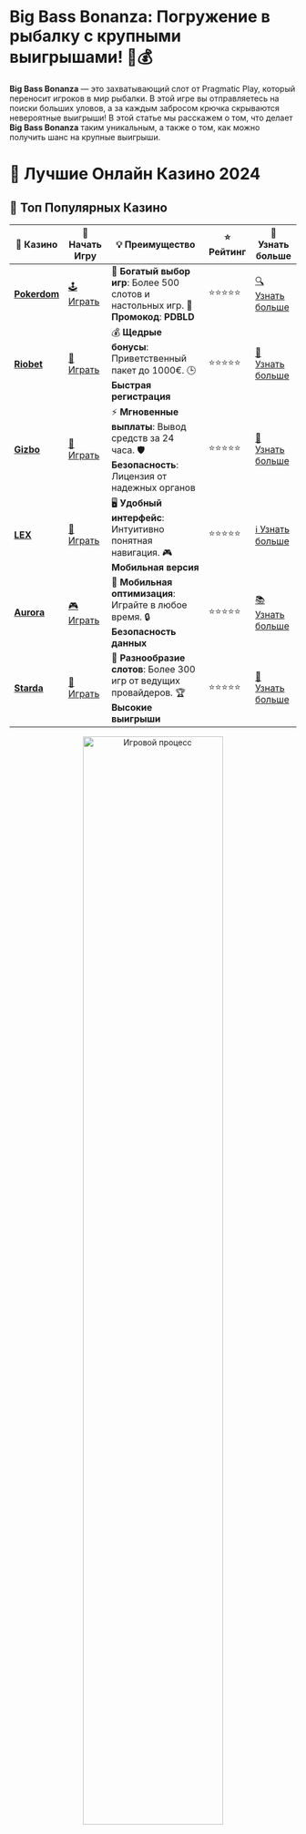 # **Big Bass Bonanza: Погружение в рыбалку с крупными выигрышами! 🎣💰**

**Big Bass Bonanza** — это захватывающий слот от Pragmatic Play, который переносит игроков в мир рыбалки. В этой игре вы отправляетесь на поиски больших уловов, а за каждым забросом крючка скрываются невероятные выигрыши! В этой статье мы расскажем о том, что делает **Big Bass Bonanza** таким уникальным, а также о том, как можно получить шанс на крупные выигрыши.

# 🎰 Лучшие Онлайн Казино 2024

## 🌟 Топ Популярных Казино

| 🎲 **Казино** | 🔗 **Начать Игру** | 💡 **Преимущество** | ⭐ **Рейтинг** | 🔗 **Узнать больше** |
|--------------|---------------------|---------------------|----------------|----------------------|
| [**Pokerdom**](https://brandplay.link/4k77v2yx) | [🕹️ Играть](https://brandplay.link/4k77v2yx) | 🎉 **Богатый выбор игр**: Более 500 слотов и настольных игр. 🎁 **Промокод**: **PDBLD** | ⭐⭐⭐⭐⭐ | [🔍 Узнать больше](https://brandplay.link/4k77v2yx) |
| [**Riobet**](https://brandplay.link/7xBLTPyj) | [🎰 Играть](https://brandplay.link/7xBLTPyj) | 💰 **Щедрые бонусы**: Приветственный пакет до 1000€. 🕒 **Быстрая регистрация** | ⭐⭐⭐⭐⭐ | [📖 Узнать больше](https://brandplay.link/7xBLTPyj) |
| [**Gizbo**](https://brandplay.link/bprXw4YV) | [🎲 Играть](https://brandplay.link/bprXw4YV) | ⚡ **Мгновенные выплаты**: Вывод средств за 24 часа. 🛡️ **Безопасность**: Лицензия от надежных органов | ⭐⭐⭐⭐⭐ | [📝 Узнать больше](https://brandplay.link/bprXw4YV) |
| [**LEX**](https://brandplay.link/zW4hdDFV) | [🤑 Играть](https://brandplay.link/zW4hdDFV) | 🖥️ **Удобный интерфейс**: Интуитивно понятная навигация. 🎮 **Мобильная версия** | ⭐⭐⭐⭐⭐ | [ℹ️ Узнать больше](https://brandplay.link/zW4hdDFV) |
| [**Aurora**](https://10trafic-stat2.com/click/668546556bcc6313411604bd/6766/13032/subaccount) | [🎮 Играть](https://10trafic-stat2.com/click/668546556bcc6313411604bd/6766/13032/subaccount) | 📱 **Мобильная оптимизация**: Играйте в любое время. 🔒 **Безопасность данных** | ⭐⭐⭐⭐⭐ | [📚 Узнать больше](https://10trafic-stat2.com/click/668546556bcc6313411604bd/6766/13032/subaccount) |
| [**Starda**](https://brandplay.link/fB7xwRFL) | [🎯 Играть](https://brandplay.link/fB7xwRFL) | 🎰 **Разнообразие слотов**: Более 300 игр от ведущих провайдеров. 🏆 **Высокие выигрыши** | ⭐⭐⭐⭐⭐ | [🔎 Узнать больше](https://brandplay.link/fB7xwRFL) |

<div align="center">
    <img src="https://i.pinimg.com/originals/87/9e/b9/879eb9354dd0699582408b68f2e253b2.gif" alt="Игровой процесс" width="70%">
</div>

## 💎 Лучшие Бонусы и Акции

| 🎲 **Казино** | 🔗 **Начать Игру** | 💡 **Преимущество** | ⭐ **Рейтинг** | 🔗 **Узнать больше** |
|--------------|---------------------|---------------------|----------------|----------------------|
| [**Kometa**](https://brandplay.link/8ZymQJV8) | [🎰 Играть](https://brandplay.link/8ZymQJV8) | 🎁 **Эксклюзивные бонусы**: Регулярные акции и промо. 🔄 **Программы лояльности** | ⭐⭐⭐⭐☆ | [🔍 Узнать больше](https://brandplay.link/8ZymQJV8) |
| [**R7**](https://brandplay.link/bMd3Yjsw) | [🕹️ Играть](https://brandplay.link/bMd3Yjsw) | 🕒 **Круглосуточная поддержка**: Всегда на связи. 💸 **Высокие лимиты** | ⭐⭐⭐⭐☆ | [📖 Узнать больше](https://brandplay.link/bMd3Yjsw) |
| [**7K**](https://brandplay.link/BvQyFShp) | [🎲 Играть](https://brandplay.link/BvQyFShp) | 🌟 **Эксклюзивные бонусы**: Только для VIP игроков. 🎉 **Сезонные акции** | ⭐⭐⭐⭐☆ | [📝 Узнать больше](https://brandplay.link/BvQyFShp) |
| [**Kent**](https://brandplay.link/Fv2WP3js) | [🤑 Играть](https://brandplay.link/Fv2WP3js) | 📈 **Высокий RTP**: Более 98%. 💼 **Профессиональная поддержка** | ⭐⭐⭐⭐☆ | [ℹ️ Узнать больше](https://brandplay.link/Fv2WP3js) |
| [**1Xslots**](https://brandplay.link/hSB1khtr) | [🎮 Играть](https://brandplay.link/hSB1khtr) | 🎉 **Множество акций**: Еженедельные бонусы и турниры. 🛡️ **Безопасность** | ⭐⭐⭐⭐☆ | [📚 Узнать больше](https://brandplay.link/hSB1khtr) |
| [**Gama**](https://brandplay.link/j6NMKsDz) | [🎯 Играть](https://brandplay.link/j6NMKsDz) | 🔍 **Интуитивный интерфейс**: Легкость использования. 🏅 **Престижные турниры** | ⭐⭐⭐⭐☆ | [🔎 Узнать больше](https://brandplay.link/j6NMKsDz) |

<div align="center">
    <img src="https://i.pinimg.com/originals/87/9e/b9/879eb9354dd0699582408b68f2e253b2.gif" alt="Игровой процесс" width="70%">
</div>

## 🚀 Быстрые Выигрыши и Поддержка

| 🎲 **Казино** | 🔗 **Начать Игру** | 💡 **Преимущество** | ⭐ **Рейтинг** | 🔗 **Узнать больше** |
|--------------|---------------------|---------------------|----------------|----------------------|
| [**Onion**](https://brandplay.link/zBGRVpQ9) | [🎰 Играть](https://brandplay.link/zBGRVpQ9) | 🤑 **Низкие ставки**: Идеально для начинающих. 🔄 **Быстрые выводы** | ⭐⭐⭐⭐☆ | [🔍 Узнать больше](https://brandplay.link/zBGRVpQ9) |
| [**Чемпион**](https://temon-gter.cfd/go/lRq?p80412p304504pcc44t17455) | [🕹️ Играть](https://temon-gter.cfd/go/lRq?p80412p304504pcc44t17455) | 🏅 **Лояльная программа**: Награды за активность. 🎁 **Ежемесячные бонусы** | ⭐⭐⭐⭐☆ | [📖 Узнать больше](https://temon-gter.cfd/go/lRq?p80412p304504pcc44t17455) |
| [**Vavada**](https://vavadapartner.pro/?promo=ea5c9275-6854-4505-94fc-95ab18221945-linkb2) | [🎲 Играть](https://vavadapartner.pro/?promo=ea5c9275-6854-4505-94fc-95ab18221945-linkb2) | 🚀 **Быстрая регистрация**: Начните играть мгновенно. 🔐 **Безопасные транзакции** | ⭐⭐⭐⭐☆ | [📝 Узнать больше](https://vavadapartner.pro/?promo=ea5c9275-6854-4505-94fc-95ab18221945-linkb2) |
| [**Friends**](https://gofriends.kim/linkb2) | [🤑 Играть](https://gofriends.kim/linkb2) | 🤝 **Социальные игры**: Играйте с друзьями. 🌐 **Мультиплатформенность** | ⭐⭐⭐⭐☆ | [ℹ️ Узнать больше](https://gofriends.kim/linkb2) |
| [**1WIN**](https://brandplay.link/smXVpBbG) | [🎮 Играть](https://brandplay.link/smXVpBbG) | 🏆 **Спортивные ставки**: Широкий выбор видов спорта. 💵 **Высокие коэффициенты** | ⭐⭐⭐⭐☆ | [📚 Узнать больше](https://brandplay.link/smXVpBbG) |
| [**Drip**](https://drp-ircp01.com/c07e6a3db) | [🎯 Играть](https://drp-ircp01.com/c07e6a3db) | 🌐 **Инновационные игры**: Новейшие игровые технологии. 🛡️ **Высокая безопасность** | ⭐⭐⭐⭐☆ | [🔎 Узнать больше](https://drp-ircp01.com/c07e6a3db) |
| [**JoyCasino**](https://rpc30.call2me.pro/?/ru/registration?apkpop=0&partner=p24970p3291217pc98f) | [🎰 Играть](https://rpc30.call2me.pro/?/ru/registration?apkpop=0&partner=p24970p3291217pc98f) | 🎁 **Приятные бонусы**: Ежедневные акции и подарки. 🕹️ **Разнообразие игр** | ⭐⭐⭐⭐☆ | [🔍 Узнать больше](https://rpc30.call2me.pro/?/ru/registration?apkpop=0&partner=p24970p3291217pc98f) |

<div align="center">
    <img src="https://i.pinimg.com/originals/87/9e/b9/879eb9354dd0699582408b68f2e253b2.gif" alt="Игровой процесс" width="70%">
</div>
---

✨ **Выбирайте лучшее казино для себя и наслаждайтесь игрой! Удачи!** ✨
![Big Bass Bonanza](https://i.pinimg.com/originals/a9/29/6e/a9296ea1cf6a7c20a985e593451f0323.png)

## Почему стоит играть в **Big Bass Bonanza**? 🎯🐟

**Big Bass Bonanza** привлекает внимание игроков своей захватывающей рыболовной тематикой и щедрыми бонусами, которые могут принести огромные выигрыши. В игре используется механика, полюбившаяся многим, и удивительные функции, которые гарантируют, что каждый спин будет интригующим и прибыльным.

### Преимущества игры в **Big Bass Bonanza** 🐠🎉

1. **Тема рыбалки** 🎣  
   Если вы любите рыбалку или просто хотите ощутить атмосферу свежего воздуха и спокойствия на озере, этот слот создан для вас. Символы включают рыболовные снасти, удочки и конечно, огромных рыб, которые могут принести вам большие выигрыши.

2. **Бонусная игра с бесплатными вращениями** 🎁  
   В **Big Bass Bonanza** есть захватывающая бонусная игра, которая активируется при выпадении трех или более символов скаттера. Это позволяет вам получить бесплатные вращения, увеличивая шанс на крупный выигрыш.

3. **Рыбы с множителями** 🐟💥  
   Во время бонусной игры вы можете поймать не только рыбы, но и множители, которые увеличат ваши выигрыши. Это один из ключевых моментов, который может значительно повысить доход от игры.

4. **Простота и доступность** 💸  
   **Big Bass Bonanza** — это слот с простыми правилами, доступный для игроков с любым уровнем опыта. Игра предлагает простоту в управлении и понятные механики, что делает её доступной для новичков.

## Как играть в **Big Bass Bonanza**? 🎮

### 1. **Выбор онлайн-казино** 🎰

Для начала игры выберите надежное и лицензированное онлайн-казино. Важно удостовериться, что казино предлагает **Big Bass Bonanza** и принимает удобные способы оплаты для пополнения вашего счета.

### 2. **Настройка ставки** 💰

Перед тем как начать игру, настройте свою ставку. **Big Bass Bonanza** позволяет выбрать ставку в широком диапазоне, что дает возможность каждому игроку выбрать оптимальный вариант для своего бюджета.

### 3. **Автоматические вращения** 🔄

Если вы хотите облегчить игру, используйте функцию автоматических вращений. В этой игре можно настроить количество спинов и наслаждаться процессом без необходимости вручную запускать каждый спин.

### 4. **Бонусная игра с бесплатными вращениями** 🎉

Для того чтобы активировать бонусный раунд, вам нужно получить 3 или более символов скаттера. Это откроет для вас бесплатные вращения, в которых рыбки могут приносить не только деньги, но и множители, что значительно увеличивает ваши шансы на крупный выигрыш.

## Особенности бонусной игры в **Big Bass Bonanza** 🐠🎁

Бонусный раунд в **Big Bass Bonanza** — это ключевая особенность игры, которая может принести вам самые большие выигрыши. В этом раунде вас ждут бесплатные вращения, а также возможность получить множители для выигрышей.

- **Бесплатные вращения с возможностью увеличения выигрыша** 💸  
   Каждый спин в бонусной игре даёт шанс поймать рыбу с множителем. В зависимости от того, сколько рыбы вам удастся поймать, ваш выигрыш может значительно увеличиться.

- **Дополнительные множители** 💥  
   В бонусной игре рыбы могут не только принести вам деньги, но и множители, которые умножают ваши выигрыши. Чем больше рыбы на экране, тем выше вероятность выигрыша.

- **Функция "Cash Prize"** 💰  
   В бонусной игре могут выпадать символы с денежными призами, которые добавляются к вашему балансу. Таким образом, бонусная игра становится очень прибыльной.

## Советы для успешной игры в **Big Bass Bonanza** 🐟💡

### 1. **Определите свой бюджет** 💸

Перед началом игры важно установить лимит на свои ставки и придерживаться его. Это поможет вам избежать ненужных потерь и обеспечит возможность продлить игру.

### 2. **Используйте бонусы казино** 🎁

Многие онлайн-казино предлагают бонусы за регистрацию или депозит. Использование этих бонусов в игре может значительно продлить ваше время на платформе и увеличить шансы на выигрыши.

### 3. **Следите за бонусами и множителями** 💥

Основная особенность **Big Bass Bonanza** — это бонусный раунд с бесплатными вращениями и множителями. Не забывайте о важности этих элементов, так как они могут значительно повысить ваши выигрыши.

### 4. **Не спешите и наслаждайтесь процессом** 🎣

Это игра, где важен не только шанс на победу, но и удовольствие от процесса. Наслаждайтесь каждым спином, не забывайте о стратегиях и внимательно следите за бонусными функциями.

## Заключение: почему стоит играть в **Big Bass Bonanza**? 🐠🎰

**Big Bass Bonanza** — это слот, который идеально подходит как для новичков, так и для опытных игроков. Он сочетает в себе увлекательную тематику рыбалки, увлекательный бонусный раунд и щедрые множители. Если вы хотите получить шанс на крупные выигрыши и насладиться игровым процессом, этот слот — отличный выбор.

Помните о разумном подходе к ставкам и о том, что азартные игры — это, прежде всего, развлечение. Удачи вам в поисках рыбы и крупных выигрышей! 🎣💰
